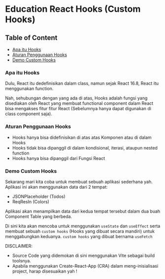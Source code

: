 # Education React Hooks (Custom Hooks)

## Table of Content

- [Apa itu Hooks](#apa-itu-hooks)
- [Aturan Penggunaan Hooks](#aturan-penggunaan-hooks)
- [Demo Custom Hooks](#demo-custom-hooks)

### Apa itu Hooks

Dulu, React itu dedefinisikan dalam class, namun sejak React 16.8, React itu menggunakan function.

Nah, sehubungan dengan yang ada di atas, Hooks adalah fungsi yang disediakan oleh React yang membuat functional component dalam React bisa mengakses fitur fitur React (Sebelumnya hanya dapat digunakan di class component saja).

### Aturan Penggunaan Hooks

- Hooks hanya bisa didefinisikan di atas atas Komponen atau di dalam Hooks
- Hooks tidak bisa dipanggil di dalam kondisional, iterasi, ataupun nested function
- Hooks hanya bisa dipanggil dari Fungsi React

### Demo Custom Hooks

Sekarang mari kita coba untuk membuat sebuah aplikasi sederhana yah. Aplikasi ini akan menggunakan data dari 2 tempat:

- JSONPlaceholder (Todos)
- ReqResIn (Colors)

Aplikasi akan menampilkan data dari kedua tempat tersebut dalam dua buah Component Table yang berbeda.

Di sini kita akan mencoba untuk menggunakan `useState` dan `useEffect` serta membuat sebuah `custom hooks` (Hooks yang dibuat secara mandiri) untuk menggabungkan keduanya. `custom hooks` yang dibuat bernama `useFetch`

DISCLAIMER:

- Source Code yang didemokan di sini menggunakan Vite sebagai build toolsnya.
- Apabila menggunakan Create-React-App (CRA) dalam meng-inisialisasi project, harap disesuaikan yah !
